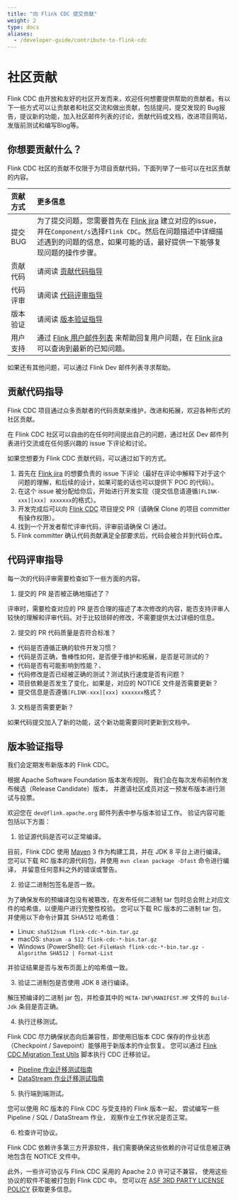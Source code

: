 ```yaml
---
title: "向 Flink CDC 提交贡献"
weight: 2
type: docs
aliases:
  - /developer-guide/contribute-to-flink-cdc
---
```

<!--
Licensed to the Apache Software Foundation (ASF) under one
or more contributor license agreements.  See the NOTICE file
distributed with this work for additional information
regarding copyright ownership.  The ASF licenses this file
to you under the Apache License, Version 2.0 (the
"License"); you may not use this file except in compliance
with the License.  You may obtain a copy of the License at

  http://www.apache.org/licenses/LICENSE-2.0

Unless required by applicable law or agreed to in writing,
software distributed under the License is distributed on an
"AS IS" BASIS, WITHOUT WARRANTIES OR CONDITIONS OF ANY
KIND, either express or implied.  See the License for the
specific language governing permissions and limitations
under the License.
-->

# 社区贡献

Flink CDC 由开放和友好的社区开发而来，欢迎任何想要提供帮助的贡献者。有以下一些方式可以让贡献者和社区交流和做出贡献，包括提问，提交发现的
Bug报告，提议新的功能，加入社区邮件列表的讨论，贡献代码或文档，改进项目网站，发版前测试和编写Blog等。

## 你想要贡献什么？

Flink CDC 社区的贡献不仅限于为项目贡献代码，下面列举了一些可以在社区贡献的内容。

| 贡献方式  | 更多信息                                                                                                                                                                            |
|:------|:--------------------------------------------------------------------------------------------------------------------------------------------------------------------------------|
| 提交BUG | 为了提交问题，您需要首先在 [Flink jira](https://issues.apache.org/jira/projects/FLINK/issues) 建立对应的issue，并在`Component/s`选择`Flink CDC`。然后在问题描述中详细描述遇到的问题的信息，如果可能的话，最好提供一下能够复现问题的操作步骤。         |
| 贡献代码  | 请阅读 <a href="#code-contribution-guide">贡献代码指导</a>                                                                                                                               |
| 代码评审  | 请阅读 <a href="#code-review-guide">代码评审指导</a>                                                                                                                                     |
| 版本验证  | 请阅读 <a href="#release-validation-guide">版本验证指导</a>                                                                                                                              |                                                                                     |
| 用户支持  | 通过 [Flink 用户邮件列表](https://flink.apache.org/what-is-flink/community/#mailing-lists) 来帮助回复用户问题，在 [Flink jira](https://issues.apache.org/jira/projects/FLINK/issues) 可以查询到最新的已知问题。 |

如果还有其他问题，可以通过 Flink Dev 邮件列表寻求帮助。

<h2 id="code-contribution-guide">贡献代码指导</h2>

Flink CDC 项目通过众多贡献者的代码贡献来维护，改进和拓展，欢迎各种形式的社区贡献。

在 Flink CDC 社区可以自由的在任何时间提出自己的问题，通过社区 Dev 邮件列表进行交流或在任何感兴趣的 issue 下评论和讨论。

如果您想要为 Flink CDC 贡献代码，可以通过如下的方式。

1. 首先在 [Flink jira](https://issues.apache.org/jira/projects/FLINK/issues) 的想要负责的 issue
   下评论（最好在评论中解释下对于这个问题的理解，和后续的设计，如果可能的话也可以提供下 POC 的代码）。
2. 在这个 issue 被分配给你后，开始进行开发实现（提交信息请遵循`[FLINK-xxx][xxx] xxxxxxx`的格式）。
3. 开发完成后可以向 [Flink CDC](https://github.com/apache/flink-cdc) 项目提交 PR（请确保 Clone 的项目 committer 有操作权限）。
4. 找到一个开发者帮忙评审代码，评审前请确保 CI 通过。
5. Flink committer 确认代码贡献满足全部要求后，代码会被合并到代码仓库。

<h2 id="code-review-guide">代码评审指导</h2>

每一次的代码评审需要检查如下一些方面的内容。

1. 提交的 PR 是否被正确地描述了？

评审时，需要检查对应的 PR 是否合理的描述了本次修改的内容，能否支持评审人较快的理解和评审代码。对于比较琐碎的修改，不需要提供太过详细的信息。

2. 提交的 PR 代码质量是否符合标准？

- 代码是否遵循正确的软件开发习惯？
- 代码是否正确，鲁棒性如何，是否便于维护和拓展，是否是可测试的？
- 代码是否有可能影响到性能？、
- 代码修改是否已经被正确的测试？测试执行速度是否有问题？
- 项目依赖是否发生了变化，如果是，对应的 NOTICE 文件是否需要更新？
- 提交信息是否遵循`[FLINK-xxx][xxx] xxxxxxx`格式？

3. 文档是否需要更新？

如果代码提交加入了新的功能，这个新功能需要同时更新到文档中。

<h2 id="release-validation-guide">版本验证指导</h2>

我们会定期发布新版本的 Flink CDC。

根据 Apache Software Foundation 版本发布规则，
我们会在每次发布前制作发布候选（Release Candidate）版本，
并邀请社区成员对这一预发布版本进行测试与投票。

欢迎您在 `dev@flink.apache.org` 邮件列表中参与版本验证工作。
验证内容可能包括以下方面：

1. 验证源代码是否可以正常编译。

目前，Flink CDC 使用 [Maven](https://maven.apache.org/) 3 作为构建工具，并在 JDK 8 平台上进行编译。
您可以下载 RC 版本的源代码包，并使用 `mvn clean package -Dfast` 命令进行编译，
并留意任何意料之外的错误或警告。

2. 验证二进制包签名是否一致。

为了确保发布的预编译包没有被篡改，在发布任何二进制 tar 包时总会附上对应文件的哈希值，以便用户进行完整性校验。
您可以下载 RC 版本的二进制 tar 包，并使用以下命令计算其 SHA512 哈希值：

* Linux: `sha512sum flink-cdc-*-bin.tar.gz`
* macOS: `shasum -a 512 flink-cdc-*-bin.tar.gz`
* Windows (PowerShell): `Get-FileHash flink-cdc-*-bin.tar.gz -Algorithm SHA512 | Format-List`

并验证结果是否与发布页面上的哈希值一致。

3. 验证二进制包是否使用 JDK 8 进行编译。

解压预编译的二进制 jar 包，并检查其中的 `META-INF\MANIFEST.MF` 文件的 `Build-Jdk` 条目是否正确。

4. 执行迁移测试。

Flink CDC 尽力确保状态向后兼容性，即使用旧版本 CDC 保存的作业状态（Checkpoint / Savepoint）能够用于新版本的作业恢复。
您可以通过 [Flink CDC Migration Test Utils](https://github.com/yuxiqian/migration-test) 脚本执行 CDC 迁移验证。

* [Pipeline 作业迁移测试指南](https://github.com/yuxiqian/migration-test/blob/main/README.md)
* [DataStream 作业迁移测试指南](https://github.com/yuxiqian/migration-test/blob/main/datastream/README.md)

5. 执行端到端测试。

您可以使用 RC 版本的 Flink CDC 与受支持的 Flink 版本一起，
尝试编写一些 Pipeline / SQL / DataStream 作业，
观察作业工作状况是否正常。

6. 检查许可协议。

Flink CDC 依赖许多第三方开源软件，我们需要确保这些依赖的许可证信息被正确地包含在 NOTICE 文件中。

此外，一些许可协议与 Flink CDC 采用的 Apache 2.0 许可证不兼容，
使用这些协议的软件不能被打包到 Flink CDC 中。
您可以在 [ASF 3RD PARTY LICENSE POLICY](https://www.apache.org/legal/resolved.html) 获取更多信息。